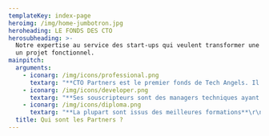 ```yaml
---
templateKey: index-page
heroimg: /img/home-jumbotron.jpg
heroheading: LE FONDS DES CTO
herosubheading: >-
  Notre expertise au service des start-ups qui veulent transformer une idée en
  un projet fonctionnel.
mainpitch:
  arguments:
    - iconarg: /img/icons/professional.png
      textarg: "**CTO Partners est le premier fonds de Tech Angels. Il est composé de professionnels impliqués pour contribuer au futur technologique.**\r\n\n(Web, mobile, objets connectés, intelligence artificielle, stockage, haute disponibilité…)."
    - iconarg: /img/icons/developer.png
      textarg: "**Ses souscripteurs sont des managers techniques ayant contribué aux plus grands succès du digital français.**\r\n\n(BlaBlaCar, Critéo, Le Bon Coin, Rentabiliweb, Free, Meetic ‎….)."
    - iconarg: /img/icons/diploma.png
      textarg: "**La plupart sont issus des meilleures formations**\r\n\n(Epita, Epitech, Efrei, Executive MBA Epitech… )"
  title: Qui sont les Partners ?
---
```


